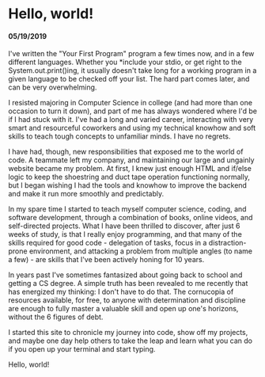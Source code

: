 <h1 id="hello-world">Hello, world!</h1>

#### 05/19/2019

I've written the "Your First Program" program a few times now, and in a few different languages. Whether you \*include your stdio, or get right to the System.out.print()ing, it usually doesn't take long for a working program in a given language to be checked off your list. The hard part comes later, and can be very overwhelming.

I resisted majoring in Computer Science in college (and had more than one occasion to turn it down), and part of me has always wondered where I'd be if I had stuck with it. I've had a long and varied career, interacting with very smart and resourceful coworkers and using my technical knowhow and soft skills to teach tough concepts to unfamiliar minds. I have no regrets.

I have had, though, new responsibilities that exposed me to the world of code. A teammate left my company, and maintaining our large and ungainly website became my problem. At first, I knew just enough HTML and if/else logic to keep the shoestring and duct tape operation functioning normally, but I began wishing I had the tools and knowhow to improve the backend and make it run more smoothly and predictably.

In my spare time I started to teach myself computer science, coding, and software development, through a combination of books, online videos, and self-directed projects. What I have been thrilled to discover, after just 6 weeks of study, is that I really enjoy programming, and that many of the skills required for good code - delegation of tasks, focus in a distraction-prone environment, and attacking a problem from multiple angles (to name a few) - are skills that I've been actively honing for 10 years.

In years past I've sometimes fantasized about going back to school and getting a CS degree. A simple truth has been revealed to me recently that has energized my thinking: I don't have to do that. The cornucopia of resources available, for free, to anyone with determination and discipline are enough to fully master a valuable skill and open up one's horizons, without the 6 figures of debt.

I started this site to chronicle my journey into code, show off my projects, and maybe one day help others to take the leap and learn what you can do if you open up your terminal and start typing.

Hello, world!
